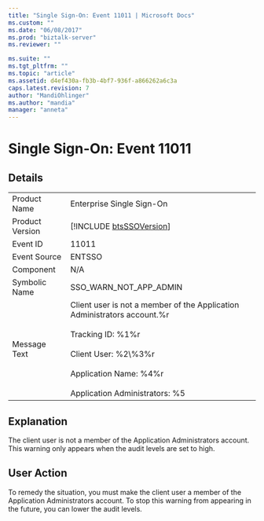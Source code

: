 ```yaml
---
title: "Single Sign-On: Event 11011 | Microsoft Docs"
ms.custom: ""
ms.date: "06/08/2017"
ms.prod: "biztalk-server"
ms.reviewer: ""

ms.suite: ""
ms.tgt_pltfrm: ""
ms.topic: "article"
ms.assetid: d4ef430a-fb3b-4bf7-936f-a866262a6c3a
caps.latest.revision: 7
author: "MandiOhlinger"
ms.author: "mandia"
manager: "anneta"
---
```

# Single Sign-On: Event 11011
## Details  
  
|                 |                                                                                                                                                                                                                        |
|-----------------|------------------------------------------------------------------------------------------------------------------------------------------------------------------------------------------------------------------------|
|  Product Name   |                                                                                               Enterprise Single Sign-On                                                                                                |
| Product Version |                                                                              [!INCLUDE [btsSSOVersion](../includes/btsssoversion-md.md)]                                                                               |
|    Event ID     |                                                                                                         11011                                                                                                          |
|  Event Source   |                                                                                                         ENTSSO                                                                                                         |
|    Component    |                                                                                                          N/A                                                                                                           |
|  Symbolic Name  |                                                                                                 SSO_WARN_NOT_APP_ADMIN                                                                                                 |
|  Message Text   | Client user is not a member of the Application Administrators account.%r<br /><br /> Tracking ID: %1%r<br /><br /> Client User: %2\\%3%r<br /><br /> Application Name: %4%r<br /><br /> Application Administrators: %5 |
  
## Explanation  
 The client user is not a member of the Application Administrators account. This warning only appears when the audit levels are set to high.  
  
## User Action  
 To remedy the situation, you must make the client user a member of the Application Administrators account. To stop this warning from appearing in the future, you can lower the audit levels.